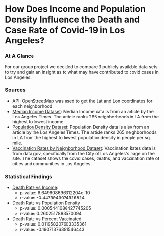 # How Does Income and Population Density Influence the Death and Case Rate of Covid-19 in Los Angeles?

### At A Glance
For our group project we decided to compare 3 publicly available data sets to try and gain an insight as to what may have contributed to covid cases in Los Angeles.

### Sources 
- [API](https://www.openstreetmap.org): OpenStreetMap was used to get the Lat and Lon coordinates for each neighborhood
- [Median Income Dataset](https://maps.latimes.com/neighborhoods/income/median/neighborhood/list/): Median Income data is from an article by the Los Angeles Times. The article ranks 265 neighborhoods in LA from the highest to lowest income
- [Population Density Dataset](https://maps.latimes.com/neighborhoods/population/density/neighborhood/list/): Population Density data is also from an article by the Los Angeles Times. The article ranks 265 neighborhoods in LA from  the highest to lowest population density in people per sq mile.
- [Vaccination Rates by Neighborhood Dataset](https://catalog.data.gov/dataset/vaccination-rates-by-neighborhood): Vaccination Rates data is from data.gov, specifically from the City of Los Angeles's page on the site. The dataset shows the covid cases, deaths, and vaccination rate of cities and communities in Los Angeles.

### Statistical Findings
- [Death Rate vs Income](https://github.com/Jadon55/Project-1/blob/main/Graphs/Death_Rate_vs_Income.png):
  - p-value: 6.649608696312204e-10
  - r-value: -0.4475943074526824
- Death Rate vs Population Density
  - p-value: 0.0005441086427745205
  - r-value: 0.2602517883570094
- Death Rate vs Percent Vaccinated
  - p-value: 0.011958207603335361
  - r-value: -0.19071376391546443

